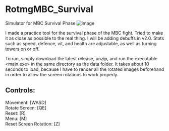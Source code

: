 # RotmgMBC_Survival
Simulator for MBC Survival Phase
![image](https://github.com/PermeableMaple1/RotmgMBC_Survival/assets/123516926/cf210156-e74a-45ff-81e9-5e3b5620df11)

I made a practice tool for the survival phase of the MBC fight. Tried to make it as close as possible to the real thing. I will be adding debuffs in v2.0. Stats such as speed, defence, vit, and health are adjustable, as well as turning towers on or off.  

To run, simply download the latest release, unzip, and run the executable <main.exe> in the same directory as the data folder. It takes about 10 seconds to load, because I have to render all the rotated images beforehand in order to allow the screen rotations to work properly.

## Controls:
Movement: [WASD]  
Rotate Screen: [QE]  
Reset: [R]  
Menu: [M]  
Reset Screen Rotation: [Z]
